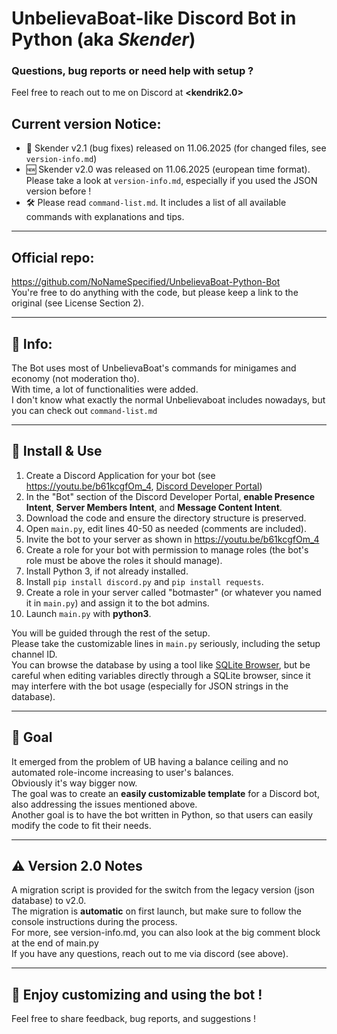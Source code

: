 # UnbelievaBoat-like Discord Bot in Python (aka _Skender_)

### Questions, bug reports or need help with setup ?
Feel free to reach out to me on Discord at **<kendrik2.0>**

## Current version Notice:
- 🔧 Skender v2.1 (bug fixes) released on 11.06.2025 (for changed files, see `version-info.md`)
- 🆕 Skender v2.0 was released on 11.06.2025 (european time format). Please take a look at `version-info.md`, especially if you used the JSON version before !
- 🛠️ Please read `command-list.md`. It includes a list of all available commands with explanations and tips.

---

## Official repo:
https://github.com/NoNameSpecified/UnbelievaBoat-Python-Bot  
You're free to do anything with the code, but please keep a link to the original (see License Section 2).

---

## 📣 Info:
The Bot uses most of UnbelievaBoat's commands for minigames and economy (not moderation tho).  
With time, a lot of functionalities were added.  
I don't know what exactly the normal Unbelievaboat includes nowadays, but you can check out `command-list.md`

---

## 🌱 Install & Use
1. Create a Discord Application for your bot (see https://youtu.be/b61kcgfOm_4, [Discord Developer Portal](https://discord.com/developers/applications))
2. In the "Bot" section of the Discord Developer Portal, **enable Presence Intent**, **Server Members Intent**, and **Message Content Intent**.
3. Download the code and ensure the directory structure is preserved.
4. Open `main.py`, edit lines 40-50 as needed (comments are included).
5. Invite the bot to your server as shown in https://youtu.be/b61kcgfOm_4
6. Create a role for your bot with permission to manage roles (the bot's role must be above the roles it should manage).
7. Install Python 3, if not already installed.
8. Install `pip install discord.py` and `pip install requests`.
9. Create a role in your server called "botmaster" (or whatever you named it in `main.py`) and assign it to the bot admins.
10. Launch `main.py` with **python3**.

You will be guided through the rest of the setup.  
Please take the customizable lines in `main.py` seriously, including the setup channel ID.  
You can browse the database by using a tool like [SQLite Browser](https://sqlitebrowser.org), but be careful when editing 
variables directly through a SQLite browser, since it may interfere with the bot usage (especially for JSON strings in the database).

---

## 🎯 Goal
It emerged from the problem of UB having a balance ceiling and no automated role-income increasing to user's balances.  
Obviously it's way bigger now.  
The goal was to create an **easily customizable template** for a Discord bot, also addressing the issues mentioned above.  
Another goal is to have the bot written in Python, so that users can easily modify the code to fit their needs.

---

## ⚠️ Version 2.0 Notes

A migration script is provided for the switch from the legacy version (json database) to v2.0.  
The migration is **automatic** on first launch, but make sure to follow the console instructions during the process.  
For more, see version-info.md, you can also look at the big comment block at the end of main.py  
If you have any questions, reach out to me via discord (see above).

---

## 🎉 Enjoy customizing and using the bot !
Feel free to share feedback, bug reports, and suggestions !


